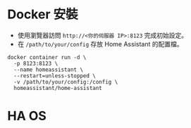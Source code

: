 # Docker 安裝
- 使用瀏覽器訪問 `http://<你的伺服器 IP>:8123` 完成初始設定。
- 在 `/path/to/your/config` 存放 Home Assistant 的配置檔。
```
docker container run -d \
  -p 8123:8123 \
  --name homeassistant \  
  --restart=unless-stopped \  
  -v /path/to/your/config:/config \  
  homeassistant/home-assistant  
```

# HA OS
